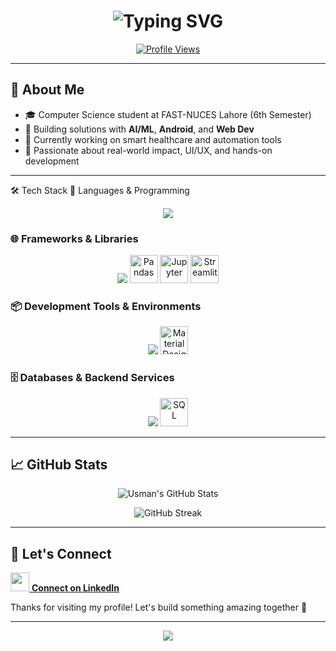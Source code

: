 <h1 align="center">
  <img src="https://readme-typing-svg.demolab.com?font=Fira+Code&weight=500&size=28&pause=1000&color=1F75FE&center=true&vCenter=true&width=600&lines=Hi%2C+I'm+Usman+Zafar+%F0%9F%91%8B;Android+Dev+%7C+AI+%7C+Web+Dev;Let's+Build+Together!+%F0%9F%9A%80" alt="Typing SVG" />
</h1>

<p align="center">
  <a href="https://github.com/syed-muhammad-usman-zafar">
    <img src="https://komarev.com/ghpvc/?username=syed-muhammad-usman-zafar&label=Profile+Views&color=1F75FE&style=flat-square" alt="Profile Views"/>
  </a>
</p>

---

## 🧠 About Me
- 🎓 Computer Science student at FAST-NUCES Lahore (6th Semester)  
- 🔭 Building solutions with **AI/ML**, **Android**, and **Web Dev**  
- 🌱 Currently working on smart healthcare and automation tools  
- 💬 Passionate about real-world impact, UI/UX, and hands-on development  

---

🛠️ Tech Stack
📌 Languages & Programming
<p align="center">
  <img src="https://skillicons.dev/icons?i=python,java,kotlin,cpp,c" />
</p>

### 🌐 Frameworks & Libraries
<p align="center">
  <img src="https://skillicons.dev/icons?i=nodejs,express,tensorflow" />
  <img src="https://cdn.jsdelivr.net/gh/devicons/devicon/icons/pandas/pandas-original.svg" width="45" height="45" alt="Pandas"/>
  <img src="https://cdn.jsdelivr.net/gh/devicons/devicon/icons/jupyter/jupyter-original-wordmark.svg" width="45" height="45" alt="Jupyter"/>
  <img src="https://cdn.jsdelivr.net/gh/devicons/devicon/icons/streamlit/streamlit-original.svg" width="45" height="45" alt="Streamlit"/>
</p>

### 📦 Development Tools & Environments
<p align="center">
  <img src="https://skillicons.dev/icons?i=androidstudio,vscode,figma,git,github" />
  <img src="https://cdn.jsdelivr.net/gh/devicons/devicon/icons/materialui/materialui-original.svg" width="45" height="45" alt="Material Design"/>
</p>

### 🗄️ Databases & Backend Services
<p align="center">
  <img src="https://skillicons.dev/icons?i=mongodb,firebase" />
  <img src="https://cdn.jsdelivr.net/gh/devicons/devicon/icons/mysql/mysql-original.svg" width="45" height="45" alt="SQL"/>
</p>


---

## 📈 GitHub Stats
<p align="center">
  <img src="https://github-readme-stats.vercel.app/api?username=syed-muhammad-usman-zafar&show_icons=true&theme=tokyonight&count_private=true&hide=prs" alt="Usman's GitHub Stats"/>
</p>
<p align="center">
  <img src="https://github-readme-streak-stats.herokuapp.com/?user=syed-muhammad-usman-zafar&theme=tokyonight" alt="GitHub Streak"/>
</p>

---

## 🤝 Let's Connect
<p>
  <a href="https://www.linkedin.com/in/usman--zafar/" target="_blank">
    <img src="https://skillicons.dev/icons?i=linkedin" width="30"/> <strong>Connect on LinkedIn</strong>
  </a>
</p>
<p>
  Thanks for visiting my profile! Let's build something amazing together 🚀
</p>

---
<p align="center">
  <img src="https://capsule-render.vercel.app/api?type=waving&color=1F75FE&height=100&section=footer"/>
</p>
